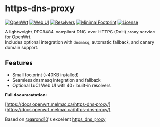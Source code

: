 # https-dns-proxy

[![OpenWrt](https://img.shields.io/badge/OpenWrt-Compatible-blueviolet)](https://openwrt.org)
[![Web UI](https://img.shields.io/badge/Web_UI-Available-blue)](https://docs.openwrt.melmac.ca/https-dns-proxy/)
[![Resolvers](https://img.shields.io/badge/Resolvers-40%2B%20Built--in-brightgreen)](https://docs.openwrt.melmac.ca/https-dns-proxy/)
[![Minimal Footprint](https://img.shields.io/badge/Size-~40KB-green)](https://github.com/stangri/https-dns-proxy)
[![License](https://img.shields.io/badge/License-MIT-lightgrey)](https://github.com/stangri/https-dns-proxy/blob/master/LICENSE)

A lightweight, RFC8484-compliant DNS-over-HTTPS (DoH) proxy service for OpenWrt.  
Includes optional integration with `dnsmasq`, automatic fallback, and canary domain support.

## Features

- Small footprint (~40KB installed)
- Seamless dnsmasq integration and fallback
- Optional LuCI Web UI with 40+ built-in resolvers

**Full documentation:**

[https://docs.openwrt.melmac.ca/https-dns-proxy/](https://docs.openwrt.melmac.ca/https-dns-proxy/)

Based on [@aarond10](https://github.com/aarond10)'s excellent [https_dns_proxy](https://github.com/aarond10/https_dns_proxy)
